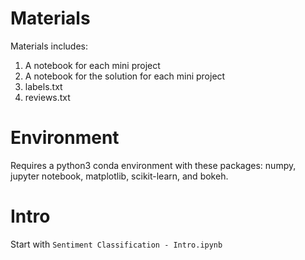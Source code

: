 # Materials
Materials includes:
1. A notebook for each mini project
2. A notebook for the solution for each mini project
3. labels.txt
4. reviews.txt


# Environment
Requires a python3 conda environment with these packages:  numpy, jupyter notebook, matplotlib, scikit-learn, and bokeh.

# Intro

Start with `Sentiment Classification - Intro.ipynb`
